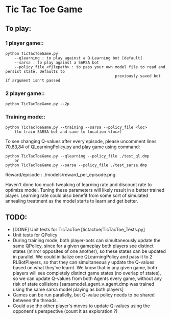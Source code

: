 # Tic Tac Toe Game

To play:
---------

### 1 player game::
    python TicTacToeGame.py
        --qlearning : to play against a Q-Learning bot [default]
        --sarsa : to play against a SARSA bot
        --policy_file <filepath> : to pass your own model file to read and persist state. Defaults to
                                                    previously saved bot if argument isn't passed

### 2 player game::
    python TicTacToeGame.py --2p

### Training mode::
    python TicTacToeGame.py --training --sarsa --policy_file <loc>
        (to train SARSA bot and save to location <loc>)

To see changing Q-values after every episode, please uncomment lines 70,83,84 of QLearningPolicy.py 
and play game using command:

    python TicTacToeGame.py --qlearning --policy_file ./test_ql.dmp
        or
    python TicTacToeGame.py --sarsa --policy_file ./test_sarsa.dmp



Reward/episode : ./models/reward_per_episode.png

Haven't done too much tweaking of learning rate and discount rate to optimize model. Tuning these parameters
will likely result in a better trained player. Learning rate could also benefit from some sort of simulated
annealing treatment as the model starts to learn and get better.

TODO:
--------------------
* [DONE] Unit tests for TicTacToe [tictactoe/TicTacToe_Tests.py]
* Unit tests for QPolicy
* During training mode, both player-bots can simultaneously update the same QPolicy, since for a given gameplay both players
  see distinct states (mirror opposites of one another), so these states can be updated in parallel.
  We could initialize one QLearningPolicy and pass it to 2 RLBotPlayers, so that they can simultaneously update the Q-values
  based on what they've learnt. We know that in any given game, both players will see completely distinct game
  states (no overlap of states), so we can update Q-values from both Agents every game, without any risk of state collisions
  [sarsamodel_agent_v_agent.dmp was trained using the same sarsa model playing as both players]
* Games can be run parallelly, but Q-value policy needs to be shared between the threads.
* Could use the other player's moves to update Q-values using the opponent's perspective (count it as exploration ?)

